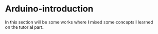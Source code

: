 # Arduino-introduction

In this section will be some works where I mixed some concepts I learned on the tutorial part.

